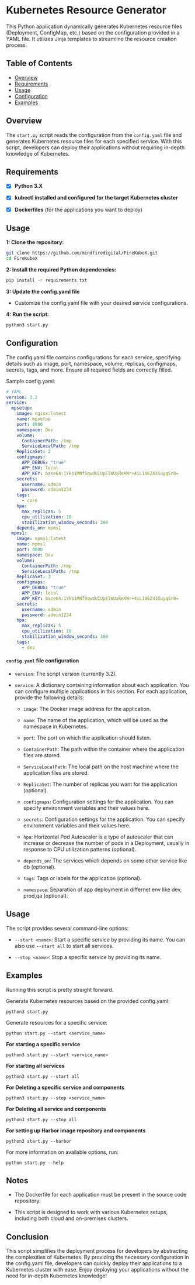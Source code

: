 # Kubernetes Resource Generator

This Python application dynamically generates Kubernetes resource files (Deployment, ConfigMap, etc.) based on the configuration provided in a YAML file. It utilizes Jinja templates to streamline the resource creation process.

## Table of Contents

- [Overview](#overview)
- [Requirements](#requirements)
- [Usage](#usage)
- [Configuration](#configuration)
- [Examples](#examples)

## Overview

The `start.py` script reads the configuration from the `config.yaml` file and generates Kubernetes resource files for each specified service. With this script, developers can deploy their applications without requiring in-depth knowledge of Kubernetes.

## Requirements

- [X] **Python 3.X**
- [X] **kubectl installed and configured for the target Kubernetes cluster**
- [X] **Dockerfiles** (for the applications you want to deploy)


## Usage

**1: Clone the repository:**

   ```bash
   git clone https://github.com/mindfiredigital/FireKubeX.git
   cd FireKubeX
   ```

**2: Install the required Python dependencies:**

```bash 
pip install -r requirements.txt 
```

**3: Update the config.yaml file**

- Customize the config.yaml file with your desired service configurations.

**4: Run the script:**

```bash 
python3 start.py
```

## Configuration

The config.yaml file contains configurations for each service, specifying details such as image, port, namespace, volume, replicas, configmaps, secrets, tags, and more. Ensure all required fields are correctly filled.

Sample config.yaml:
``` yaml
# YAML
version: 3.2
service:
  mpsetup:
    image: nginx:latest 
    name: mpsetup
    port: 8080
    namespace: Dev
    volume:
      ContainerPath: /tmp
      ServiceLocalPath: /tmp
    ReplicaSet: 2
    configmaps:
      APP_DEBUG: "true"
      APP_ENV: local
      APP_KEY: base64:1Ykb1MNf9qwdUIUpElWUxReKWr+4iL106Z43SuyqSr0=
    secrets:
      username: admin
      password: admin1234
    tags: 
      - core
    hpa:
      max_replicas: 5
      cpu_utilization: 10
      stabilization_window_seconds: 300
    depends_on: mpms1
  mpms1:
    image: mpms1:latest 
    name: mpms1 
    port: 8080
    namespace: Dev
    volume:
      ContainerPath: /tmp
      ServiceLocalPath: /tmp
    ReplicaSet: 3
    configmaps:
      APP_DEBUG: "true"
      APP_ENV: local
      APP_KEY: base64:1Ykb1MNf9qwdUIUpElWUxReKWr+4iL106Z43SuyqSr0=
    secrets:
      username: admin
      password: admin1234
    hpa:
      max_replicas: 5
      cpu_utilization: 10
      stabilization_window_seconds: 300
    tags: 
      - dev
```


#### `config.yaml` file configuration 

- `version`: The script version (currently 3.2).

- `service`: A dictionary containing information about each application. You can configure multiple applications in this section. For each application, provide the following details:

  - `image`: The Docker image address for the application.
  
  - `name`: The name of the application, which will be used as the namespace in Kubernetes.

  - `port`: The port on which the application should listen.

  - `ContainerPath`: The path within the container where the application files are stored.

  - `ServiceLocalPath`: The local path on the host machine where the application files are stored.

  - `ReplicaSet`: The number of replicas you want for the application (optional).

  - `configmaps`: Configuration settings for the application. You can specify environment variables and their values here.

  - `secrets`: Configuration settings for the application. You can specify environment variables and their values here.

  - `hpa`: Horizontal Pod Autoscaler is a type of autoscaler that can increase or decrease the number of pods in a Deployment, usually in response to CPU utilization patterns (optional).

  - `depends_on`: The services which depends on some other  service like db (optional).

  - `tags`: Tags or labels for the application (optional).

  - `namespace`: Separation of app deployment in differnet env like dev, prod,qa  (optional).


## Usage

The script provides several command-line options:

- `--start <name>`: Start a specific service by providing its name. You can also use `--start all` to start all services.

- `--stop <name>`: Stop a specific service by providing its name.


## Examples

Running this script is pretty straight forward.

Generate Kubernetes resources based on the provided config.yaml:

```shell
python3 start.py
```
Generate resources for a specific service:

```shell
python start.py --start <service_name>
```

**For starting a specific service**

```shell
python3 start.py --start <service_name>
```

**For starting all services**

```shell
python3 start.py --start all
```
**For Deleting a specific service and components**

```shell
python3 start.py --stop <service_name>
```

**For Deleting all service and components**

```shell
python3 start.py --stop all
```

**For setting up Harbor image repository and components**

```shell
python3 start.py --harbor
```
For more information on available options, run:

```shell
python start.py --help
```

## Notes
- The Dockerfile for each application must be present in the source code repository.

- This script is designed to work with various Kubernetes setups, including both cloud and on-premises clusters.

## Conclusion

This script simplifies the deployment process for developers by abstracting the complexities of Kubernetes. By providing the necessary configuration in the config.yaml file, developers can quickly deploy their applications to a Kubernetes cluster with ease.
Enjoy deploying your applications without the need for in-depth Kubernetes knowledge!
